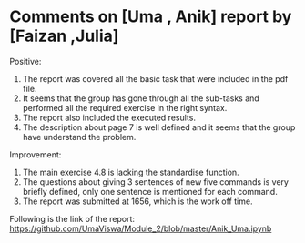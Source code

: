 # Comments on  [Uma , Anik] report by [Faizan ,Julia]



Positive:
1) The report was covered all the basic task that were included in the pdf file.
2) It seems that the group has gone through all the sub-tasks and performed all the required exercise in the right syntax.
3) The report also included the executed results.
4) The description about page 7 is well defined and it seems that the group have understand the problem.

Improvement:
1) The main exercise 4.8 is lacking the standardise function.
2) The questions about giving 3 sentences of new five commands is very briefly defined, only one sentence is mentioned for each command. 
3) The report was submitted at 1656, which is the work off time. 



Following is the link of the report:
https://github.com/UmaViswa/Module_2/blob/master/Anik_Uma.ipynb




